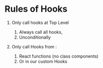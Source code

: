 <!-- .slide: class="center" -->

# Rules of Hooks

1. Only call hooks at Top Level 
   1. Always call all hooks,
   2. Unconditionally

2. Only call Hooks from :
   1. React functions (no class components)
   2. Or in our custom Hooks